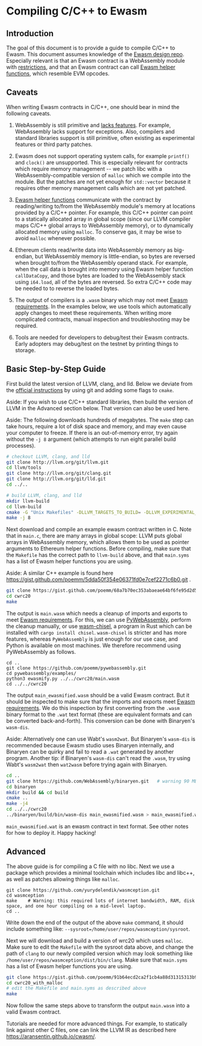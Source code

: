 # Compiling C/C++ to Ewasm


## Introduction

The goal of this document is to provide a guide to compile C/C++ to Ewasm. This document assumes knowledge of the [Ewasm design repo](https://github.com/ewasm/design). Especially relevant is that an Ewasm contract is a WebAssembly module with [restrictions](https://github.com/ewasm/design/blob/master/contract_interface.md), and that an Ewasm contract can call [Ewasm helper functions](https://github.com/ewasm/design/blob/master/eth_interface.md), which resemble EVM opcodes.

## Caveats

When writing Ewasm contracts in C/C++, one should bear in mind the following caveats.

1. WebAssembly is still primitive and [lacks features](https://github.com/WebAssembly/design/blob/master/FutureFeatures.md). For example, WebAssembly lacks support for exceptions. Also, compilers and standard libraries support is still primitive, often existing as experimental features or third party patches.

1. Ewasm does not support operating system calls, for example `printf()` and `clock()` are unsupported. This is especially relevant for contracts which require memory management -- we patch libc with a WebAssembly-compatible version of `malloc` which we compile into the module. But the patches are not yet enough for `std::vector` because it requires other memory management calls which are not yet patched.

1. [Ewasm helper functions](https://github.com/ewasm/design/blob/master/eth_interface.md) communicate with the contract by reading/writing to/from the WebAssembly module's memory at locations provided by a C/C++ pointer. For example, this C/C++ pointer can point to a statically allocated array in global scope (since our LLVM compiler maps C/C++ global arrays to WebAssembly memory), or to dynamically allocated memory using `malloc`. To conserve gas, it may be wise to avoid `malloc` whenever possible.

1. Ethereum clients read/write data into WebAssembly memory as big-endian, but WebAssembly memory is little-endian, so bytes are reversed when brought to/from the WebAssembly operand stack. For example, when the call data is brought into memory using Ewasm helper function `callDataCopy`, and those bytes are loaded to the WebAssembly stack using `i64.load`, all of the bytes are reversed. So extra C/C++ code may be needed to to reverse the loaded bytes.

1. The output of compilers is a `.wasm` binary which may not meet [Ewasm requirements](https://github.com/ewasm/design/blob/master/contract_interface.md). In the examples below, we use tools which automatically apply changes to meet these requirements. When writing more complicated contracts, manual inspection and troubleshooting may be required.

1. Tools are needed for developers to debug/test their Ewasm contracts. Early adopters may debug/test on the testnet by printing things to storage.

## Basic Step-by-Step Guide

First build the latest version of LLVM, clang, and lld. Below we deviate from the [official instructions](https://clang.llvm.org/get_started.html) by using git and adding some flags to `cmake`.

Aside: If you wish to use C/C++ standard libraries, then build the version of LLVM in the Advanced section below. That version can also be used here.

Aside: The following downloads hundreds of megabytes. The `make` step can take hours, require a lot of disk space and memory, and may even cause your computer to freeze. If there is an out-of-memory error, try again without the `-j 8` argument (which attempts to run eight parallel build processes).

```sh 
# checkout LLVM, clang, and lld
git clone http://llvm.org/git/llvm.git
cd llvm/tools
git clone http://llvm.org/git/clang.git
git clone http://llvm.org/git/lld.git
cd ../..

# build LLVM, clang, and lld
mkdir llvm-build
cd llvm-build
cmake -G "Unix Makefiles" -DLLVM_TARGETS_TO_BUILD= -DLLVM_EXPERIMENTAL_TARGETS_TO_BUILD=WebAssembly ../llvm                 
make -j 8
``` 


Next download and compile an example ewasm contract written in C. Note that in `main.c`, there are many arrays in global scope: LLVM puts global arrays in WebAssembly memory, which allows them to be used as pointer arguments to Ethereum helper functions. Before compiling, make sure that the `Makefile` has the correct path to `llvm-build` above, and that `main.syms` has a list of Ewasm helper functions you are using.

Aside: A similar C++ example is found here https://gist.github.com/poemm/5dda50f354e06371fd0e7cef2271c6b0.git .

```sh
git clone https://gist.github.com/poemm/68a7b70ec353abaeae64bf6fe95d2d52.git cwrc20
cd cwrc20
make
```

The output is `main.wasm` which needs a cleanup of imports and exports to meet [Ewasm requirements](https://github.com/ewasm/design/blob/master/contract_interface.md). For this, we can use [PyWebAssembly](https://github.com/poemm/pywebassembly), perform the cleanup manually, or use [wasm-chisel](https://github.com/wasmx/wasm-chisel), a program in Rust which can be installed with `cargo install chisel`. `wasm-chisel` is stricter and has more features, whereas `PyWebAssembly` is just enough for our use case, and Python is available on most machines. We therefore recommend using PyWebAssembly as follows.

```
cd ..
git clone https://github.com/poemm/pywebassembly.git
cd pywebassembly/examples/
python3 ewasmify.py ../../cwrc20/main.wasm
cd ../../cwrc20
```

The output `main_ewasmified.wasm` should be a valid Ewasm contract. But it should be inspected to make sure that the imports and exports meet [Ewasm requirements](https://github.com/ewasm/design/blob/master/contract_interface.md). We do this inspection by first converting from the `.wasm` binary format to the `.wat` text format (these are equivalent formats and can be converted back-and-forth). This conversion can be done with Binaryen's `wasm-dis`.

Aside: Alternatively one can use Wabt's `wasm2wat`. But Binaryen's `wasm-dis` is recommended because Ewasm studio uses Binaryen internally, and Binaryen can be quirky and fail to read a `.wat` generated by another program. Another tip: if Binaryen's `wasm-dis` can't read the `.wasm`, try using Wabt's `wasm2wat` then `wat2wasm` before trying again with Binaryen.

```sh
cd ..
git clone https://github.com/WebAssembly/binaryen.git	# warning 90 MB, can also download precompiled binaries which are 15 MB
cd binaryen
mkdir build && cd build
cmake ..
make -j4
cd ../../cwrc20
../binaryen/build/bin/wasm-dis main_ewasmified.wasm > main_ewasmified.wat
```

`main_ewasmified.wat` is an ewasm contract in text format. See other notes for how to deploy it. Happy hacking!


## Advanced

The above guide is for compiling a C file with no libc. Next we use a package which provides a minimal toolchain which includes libc and libc++, as well as patches allowing things like `malloc`.

```
git clone https://github.com/yurydelendik/wasmception.git
cd wasmception
make	# Warning: this required lots of internet bandwidth, RAM, disk space, and one hour compiling on a mid-level laptop.
cd ..
```
Write down the end of the output of the above `make` command, it should include something like: `--sysroot=/home/user/repos/wasmception/sysroot`.

Next we will download and build a version of wrc20 which uses `malloc`. Make sure to edit the `Makefile` with the sysroot data above, and change the path of `clang` to our newly compiled version which may look something like `/home/user/repos/wasmception/dist/bin/clang`. Make sure that `main.syms` has a list of Ewasm helper functions you are using.

```sh
git clone https://gist.github.com/poemm/91b64ecd2ca2f1cb4a88d31315313b9b.git cwrc20_with_malloc
cd cwrc20_with_malloc
# edit the Makefile and main.syms as described above
make
```

Now follow the same steps above to transform the output `main.wasm` into a valid Ewasm contract.

Tutorials are needed for more advanced things. For example, to statically link against other C files, one can link the LLVM IR as described here https://aransentin.github.io/cwasm/.
